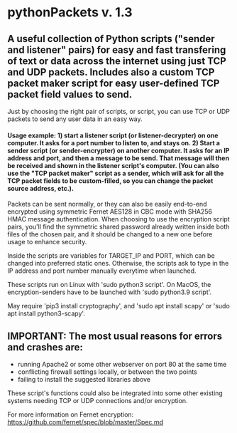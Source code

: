 # pythonPackets v. 1.3

## A useful collection of Python scripts ("sender and listener" pairs) for easy and fast transfering of text or data across the internet using just TCP and UDP packets. Includes also a custom TCP packet maker script for easy user-defined TCP packet field values to send.

Just by choosing the right pair of scripts, or script, you can use TCP or UDP packets to send any user data in an easy way.

#### Usage example: 1) start a listener script (or listener-decrypter) on one computer. It asks for a port number to listen to, and stays on. 2) Start a sender script (or sender-encrypter) on another computer. It asks for an IP address and port, and then a message to be send. That message will then be received and shown in the listener script's computer. (You can also use the "TCP packet maker" script as a sender, which will ask for all the TCP packet fields to be custom-filled, so you can change the packet source address, etc.).

Packets can be sent normally, or they can also be easily end-to-end encrypted using symmetric Fernet AES128 in CBC mode with SHA256 HMAC message authentication. When choosing to use the encryption script pairs, you'll find the symmetric shared password already written inside both files of the chosen pair, and it should be changed to a new one before usage to enhance security.

Inside the scripts are variables for TARGET_IP and PORT, which can be changed into preferred static ones. Otherwise, the scripts ask to type in the IP address and port number manually everytime when launched.

These scripts run on Linux with 'sudo python3 script'. On MacOS, the encryption-senders have to be launched with 'sudo python3.9 script'.

May require 'pip3 install cryptography', and 'sudo apt install scapy' or 'sudo apt install python3-scapy'.

## IMPORTANT: The most usual reasons for errors and crashes are:
- running Apache2 or some other webserver on port 80 at the same time
- conflicting firewall settings locally, or between the two points
- failing to install the suggested libraries above

These script's functions could also be integrated into some other existing systems needing TCP or UDP connections and/or encryption.

For more information on Fernet encryption: https://github.com/fernet/spec/blob/master/Spec.md
